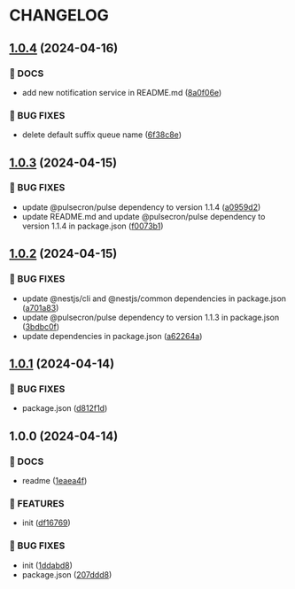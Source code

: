 # CHANGELOG

## [1.0.4](https://github.com/pulsecron/nestjs-pulse/compare/v1.0.3...v1.0.4) (2024-04-16)


### 📝 DOCS

* add new notification service in README.md ([8a0f06e](https://github.com/pulsecron/nestjs-pulse/commit/8a0f06ef5a69bcb34ac9bccfaca06921749de786))


### 🐛 BUG FIXES

* delete default suffix queue name ([6f38c8e](https://github.com/pulsecron/nestjs-pulse/commit/6f38c8e88dcf6a54199f443e613cd2140e7e5970))

## [1.0.3](https://github.com/pulsecron/nestjs-pulse/compare/v1.0.2...v1.0.3) (2024-04-15)


### 🐛 BUG FIXES

*  update @pulsecron/pulse dependency to version 1.1.4 ([a0959d2](https://github.com/pulsecron/nestjs-pulse/commit/a0959d227f866859513b4102d050478507ee8c3c))
* update README.md and update @pulsecron/pulse dependency to version 1.1.4 in package.json ([f0073b1](https://github.com/pulsecron/nestjs-pulse/commit/f0073b1a806130741fe59361425721486209210c))

## [1.0.2](https://github.com/pulsecron/nestjs-pulse/compare/v1.0.1...v1.0.2) (2024-04-15)


### 🐛 BUG FIXES

* update @nestjs/cli and @nestjs/common dependencies in package.json ([a701a83](https://github.com/pulsecron/nestjs-pulse/commit/a701a8317f3a990dfaef571f9386362c361d6b71))
* update @pulsecron/pulse dependency to version 1.1.3 in package.json ([3bdbc0f](https://github.com/pulsecron/nestjs-pulse/commit/3bdbc0ff7ab6337d14fb38b0c327a8d42f4abc79))
* update dependencies in package.json ([a62264a](https://github.com/pulsecron/nestjs-pulse/commit/a62264a9a7b9b1f4186eb0b4948f115d944254fe))

## [1.0.1](https://github.com/pulsecron/nestjs-pulse/compare/v1.0.0...v1.0.1) (2024-04-14)


### 🐛 BUG FIXES

* package.json ([d812f1d](https://github.com/pulsecron/nestjs-pulse/commit/d812f1dd26ad1878e550d96dbf10df3ffbe61588))

## 1.0.0 (2024-04-14)


### 📝 DOCS

* readme ([1eaea4f](https://github.com/pulsecron/nestjs-pulse/commit/1eaea4f7205763820ac5739be6850f5774d44dcf))


### 🚀 FEATURES

* init ([df16769](https://github.com/pulsecron/nestjs-pulse/commit/df16769330b3dc55b7b16a0b278f7d9e7474690d))


### 🐛 BUG FIXES

* init ([1ddabd8](https://github.com/pulsecron/nestjs-pulse/commit/1ddabd8e4ad9a2a9af98f690d72a4613db9df93f))
* package.json ([207ddd8](https://github.com/pulsecron/nestjs-pulse/commit/207ddd89610de002267f7a5941305fe66aa02e93))
